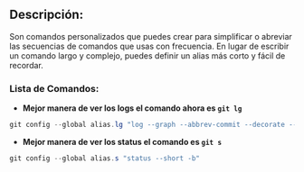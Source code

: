 ## **Descripción**:
Son comandos personalizados que puedes crear para simplificar o abreviar las secuencias de comandos que usas con frecuencia. En lugar de escribir un comando largo y complejo, puedes definir un alias más corto y fácil de recordar.
### Lista de Comandos:
- **Mejor manera de ver los logs el comando ahora es `git lg`**
 ```powershell
git config --global alias.lg "log --graph --abbrev-commit --decorate --format=format:'%C(bold blue)%h%C(reset) - %C(bold green)(%ar)%C(reset) %C(white)%s%C(reset) %C(dim white)- %an%C(reset)%C(bold yellow)%d%C(reset)' --all"
```
- **Mejor manera de ver los status el comando es `git s`**
```powershell
git config --global alias.s "status --short -b"
```